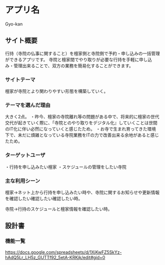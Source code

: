 # アプリ名
Gyo-kan

## サイト概要
行持（寺院の仏事に関すること）を檀家側と寺院側で予約・申し込みの一括管理ができるアプリです。
寺院と檀家間でやり取りが必要な行持を手軽に申し込み・管理出来ることで、双方の業務を簡易化することができます。

### サイトテーマ
檀家が寺院とより関わりやすい形態を構築していく。

### テーマを選んだ理由
大きく2点。
・昨今、檀家の寺院離れ等の問題がある中で、将来的に檀家の世代交代が起きていく際に、「寺院とのやり取りをデジタル化』していくことは世間のIT化に伴い必然になっていくと感じたため。
・お寺で生まれ育ってきた環境下で、未だに煩雑となっている寺院業務をITの力で改善出来る余地があると感じたため。

### ターゲットユーザ
・行持を申し込みたい檀家
・スケジュールの管理をしたい寺院

### 主な利用シーン
檀家→ネット上から行持を申し込みたい時や、寺院に関するお知らせや更新情報を確認したい確認したい確認したい時。

寺院→行持のスケジュールと檀家情報を確認したい時。

## 設計書

### 機能一覧
https://docs.google.com/spreadsheets/d/1XjKwFZ5SkYz-hAdQ5Lr_LH5z_GUTTf92_5etA-KRKjk/edit#gid=0
